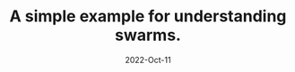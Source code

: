 ---
title: "A simple example for understanding swarms."
collection: talks
type: "Talk"
permalink: /talks/2013-03-01-tutorial-1
venue: "Johns Hopkins University, AMS Department"
date: 2022-Oct-11
location: "Baltimore, Maryland"
---
